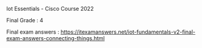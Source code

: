 

Iot Essentials - Cisco Course 2022

Final Grade : 4 

Final exam answers : https://itexamanswers.net/iot-fundamentals-v2-final-exam-answers-connecting-things.html

